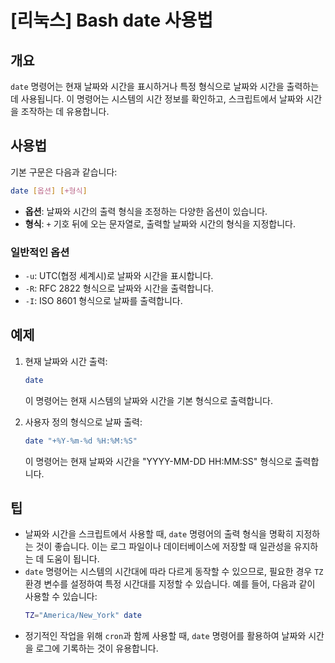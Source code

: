 # [리눅스] Bash date 사용법

## 개요
`date` 명령어는 현재 날짜와 시간을 표시하거나 특정 형식으로 날짜와 시간을 출력하는 데 사용됩니다. 이 명령어는 시스템의 시간 정보를 확인하고, 스크립트에서 날짜와 시간을 조작하는 데 유용합니다.

## 사용법
기본 구문은 다음과 같습니다:

```bash
date [옵션] [+형식]
```

- **옵션**: 날짜와 시간의 출력 형식을 조정하는 다양한 옵션이 있습니다.
- **형식**: `+` 기호 뒤에 오는 문자열로, 출력할 날짜와 시간의 형식을 지정합니다.

### 일반적인 옵션
- `-u`: UTC(협정 세계시)로 날짜와 시간을 표시합니다.
- `-R`: RFC 2822 형식으로 날짜와 시간을 출력합니다.
- `-I`: ISO 8601 형식으로 날짜를 출력합니다.

## 예제
1. 현재 날짜와 시간 출력:
   ```bash
   date
   ```
   이 명령어는 현재 시스템의 날짜와 시간을 기본 형식으로 출력합니다.

2. 사용자 정의 형식으로 날짜 출력:
   ```bash
   date "+%Y-%m-%d %H:%M:%S"
   ```
   이 명령어는 현재 날짜와 시간을 "YYYY-MM-DD HH:MM:SS" 형식으로 출력합니다.

## 팁
- 날짜와 시간을 스크립트에서 사용할 때, `date` 명령어의 출력 형식을 명확히 지정하는 것이 좋습니다. 이는 로그 파일이나 데이터베이스에 저장할 때 일관성을 유지하는 데 도움이 됩니다.
- `date` 명령어는 시스템의 시간대에 따라 다르게 동작할 수 있으므로, 필요한 경우 `TZ` 환경 변수를 설정하여 특정 시간대를 지정할 수 있습니다. 예를 들어, 다음과 같이 사용할 수 있습니다:
   ```bash
   TZ="America/New_York" date
   ```
- 정기적인 작업을 위해 `cron`과 함께 사용할 때, `date` 명령어를 활용하여 날짜와 시간을 로그에 기록하는 것이 유용합니다.